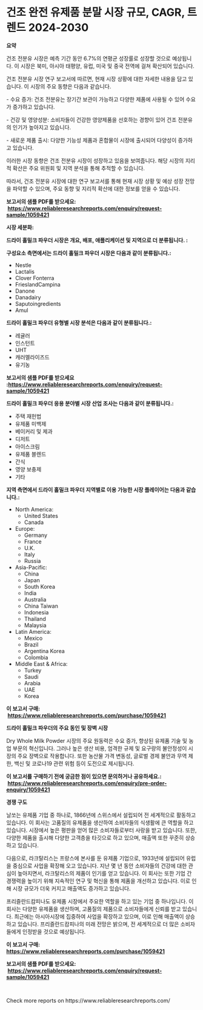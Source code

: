 <p><h1>건조 완전 유제품 분말 시장 규모, CAGR, 트렌드 2024-2030</h1></p><p><strong>요약</strong></p>
<p><p>건조 전분유 시장은 예측 기간 동안 6.7%의 연평균 성장률로 성장할 것으로 예상됩니다. 이 시장은 북미, 아시아 태평양, 유럽, 미국 및 중국 전역에 걸쳐 확산되어 있습니다.</p><p>건조 전분유 시장 연구 보고서에 따르면, 현재 시장 상황에 대한 자세한 내용을 담고 있습니다. 이 시장의 주요 동향은 다음과 같습니다.</p><p>- 수요 증가: 건조 전분유는 장기간 보관이 가능하고 다양한 제품에 사용될 수 있어 수요가 증가하고 있습니다.</p><p>- 건강 및 영양성분: 소비자들이 건강한 영양제품을 선호하는 경향이 있어 건조 전분유의 인기가 높아지고 있습니다.</p><p>- 새로운 제품 출시: 다양한 기능성 제품과 혼합물이 시장에 출시되어 다양성이 증가하고 있습니다.</p><p>이러한 시장 동향은 건조 전분유 시장이 성장하고 있음을 보여줍니다. 해당 시장의 지리적 확산은 주요 위원회 및 지역 분석을 통해 추적할 수 있습니다.</p><p>따라서, 건조 전분유 시장에 대한 연구 보고서를 통해 현재 시장 상황 및 예상 성장 전망을 파악할 수 있으며, 주요 동향 및 지리적 확산에 대한 정보를 얻을 수 있습니다.</p></p>
<p><strong>보고서의 샘플 PDF를 받으세요: &nbsp;<a href="https://www.reliableresearchreports.com/enquiry/request-sample/1059421">https://www.reliableresearchreports.com/enquiry/request-sample/1059421</a></strong></p>
<p><strong>시장 세분화:</strong></p>
<p><strong> 드라이 홀밀크 파우더 시장은 개요, 배포, 애플리케이션 및 지역으로 더 분류됩니다. :</strong></p>
<p><strong>구성요소 측면에서는 드라이 홀밀크 파우더 시장은 다음과 같이 분류됩니다.:</strong></p>
<p><ul><li>Nestle</li><li>Lactalis</li><li>Clover Fonterra</li><li>FrieslandCampina</li><li>Danone</li><li>Danadairy</li><li>Saputoingredients</li><li>Amul</li></ul></p>
<p><strong> 드라이 홀밀크 파우더 유형별 시장 분석은 다음과 같이 분류됩니다.:</strong></p>
<p><ul><li>레귤러</li><li>인스턴트</li><li>UHT</li><li>캐러멜라이즈드</li><li>유기농</li></ul></p>
<p><strong>보고서의 샘플 PDF를 받으세요 :<a href="https://www.reliableresearchreports.com/enquiry/request-sample/1059421">https://www.reliableresearchreports.com/enquiry/request-sample/1059421</a></strong></p>
<p><strong> 드라이 홀밀크 파우더 응용 분야별 시장 산업 조사는 다음과 같이 분류됩니다.:</strong></p>
<p><ul><li>주택 재헌법</li><li>유제품 미백제</li><li>베이커리 및 제과</li><li>디저트</li><li>아이스크림</li><li>유제품 블렌드</li><li>간식</li><li>영양 보충제</li><li>기타</li></ul></p>
<p><strong>지역 측면에서 드라이 홀밀크 파우더 지역별로 이용 가능한 시장 플레이어는 다음과 같습니다.:</strong></p>
<p><ul>
    <li>
        North America:
        <ul>
            <li>United States</li>
            <li>Canada</li>
        </ul>
    </li>
    <li>
        Europe:
        <ul>
            <li>Germany</li>
            <li>France</li>
            <li>U.K.</li>
            <li>Italy</li>
            <li>Russia</li>
        </ul>
    </li>
    <li>
        Asia-Pacific:
        <ul>
            <li>China</li>
            <li>Japan</li>
            <li>South Korea</li>
            <li>India</li>
            <li>Australia</li>
            <li>China Taiwan</li>
            <li>Indonesia</li>
            <li>Thailand</li>
            <li>Malaysia</li>
        </ul>
    </li>
    <li>
        Latin America:
        <ul>
            <li>Mexico</li>
            <li>Brazil</li>
            <li>Argentina Korea</li>
            <li>Colombia</li>
        </ul>
    </li>
    <li>
        Middle East & Africa:
        <ul>
            <li>Turkey</li>
            <li>Saudi</li>
            <li>Arabia</li>
            <li>UAE</li>
            <li>Korea</li>
        </ul>
    </li>
    </ul></p>
<p><strong>이 보고서 구매: &nbsp;<a href="https://www.reliableresearchreports.com/purchase/1059421">https://www.reliableresearchreports.com/purchase/1059421</a></strong></p>
<p><strong>드라이 홀밀크 파우더의 주요 동인 및 장벽 시장</strong></p>
<p><p>Dry Whole Milk Powder 시장의 주요 원동력은 수요 증가, 향상된 유제품 기술 및 농업 부문의 혁신입니다. 그러나 높은 생산 비용, 엄격한 규제 및 요구량의 불안정성이 시장의 주요 장벽으로 작용합니다. 또한 농산물 가격 변동성, 글로벌 경제 불안과 무역 제한, 백신 및 코로나19 관련 위험 등이 도전으로 제시됩니다.</p></p>
<p><strong>이 보고서를 구매하기 전에 궁금한 점이 있으면 문의하거나 공유하세요.: &nbsp;<a href="https://www.reliableresearchreports.com/enquiry/pre-order-enquiry/1059421">https://www.reliableresearchreports.com/enquiry/pre-order-enquiry/1059421</a></strong></p>
<p><strong>경쟁 구도</strong></p>
<p><p>날쏘는 유제품 기업 중 하나로, 1866년에 스위스에서 설립되어 전 세계적으로 활동하고 있습니다. 이 회사는 고품질의 유제품을 생산하여 소비자들의 식생활에 큰 역할을 하고 있습니다. 시장에서 높은 평판을 얻어 많은 소비자들로부터 사랑을 받고 있습니다. 또한, 다양한 제품을 출시해 다양한 고객층을 타깃으로 하고 있으며, 매출액 또한 꾸준히 상승하고 있습니다.</p><p>다음으로, 라크탈리스는 프랑스에 본사를 둔 유제품 기업으로, 1933년에 설립되어 유럽을 중심으로 사업을 확장해 오고 있습니다. 지난 몇 년 동안 소비자들의 건강에 대한 관심이 높아지면서, 라크탈리스의 제품이 인기를 얻고 있습니다. 이 회사는 또한 기업 간 경쟁력을 높이기 위해 지속적인 연구 및 혁신을 통해 제품을 개선하고 있습니다. 이로 인해 시장 규모가 더욱 커지고 매출액도 증가하고 있습니다.</p><p>프리즐란드캄피나도 유제품 시장에서 주요한 역할을 하고 있는 기업 중 하나입니다. 이 회사는 다양한 유제품을 생산하며, 고품질의 제품으로 소비자들에게 신뢰를 받고 있습니다. 최근에는 아시아시장에 집중하여 사업을 확장하고 있으며, 이로 인해 매출액이 상승하고 있습니다. 프리즐란드캄피나의 미래 전망은 밝으며, 전 세계적으로 더 많은 소비자들에게 인정받을 것으로 예상됩니다.</p></p>
<p><strong>이 보고서 구매: &nbsp; <a href="https://www.reliableresearchreports.com/purchase/1059421">https://www.reliableresearchreports.com/purchase/1059421</a></strong></p>
<p><strong>보고서의 샘플 PDF를 받으세요: &nbsp;<a href="https://www.reliableresearchreports.com/enquiry/request-sample/1059421">https://www.reliableresearchreports.com/enquiry/request-sample/1059421</a></strong><strong></strong></p>
<p>&nbsp;</p>
<p>Check more reports on https://www.reliableresearchreports.com/</p>